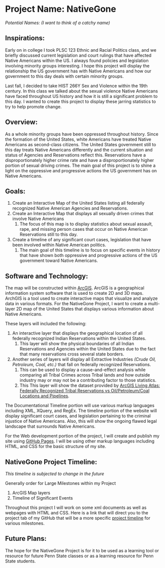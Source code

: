 # Project Name: NativeGone #

*Potential Names: (I want to think of a catchy name)*

## Inspirations: ##
Early on in college I took PLSC 123 Ethnic and Racial Politics class, and we briefly discussed current legislation and court rulings that have affected Native Americans within the US. I always found policies and legislation involving minority groups interesting. I hope this project will display the relationship the US government has with Native Americans and how our government to this day deals with certain minority groups. 
 
Last fall, I decided to take HIST 266Y Sex and Violence within the 19th century. In this class we talked about the sexual violence Native Americans have faced throughout US history and how it is still a significant problem to this day. I wanted to create this project to display these jarring statistics to try to help promote change.   
 
## Overview: ##
As a whole minority groups have been oppressed throughout history. Since the formation of the United States, white Americans have treated Native Americans as second-class citizens. The United States government still to this day treats Native Americans differently and the current situation and status of Agencies and Reservations reflect this. Reservations have a disproportionately higher crime rate and have a disproportionately higher portion of sexual driving crimes. The main goal of this project is to shine a light on the oppressive and progressive actions the US government has on Native Americans. 
 
## Goals: ##
1. Create an Interactive Map of the United States listing all federally recognized Native American Agencies and Reservations. 
2. Create an Interactive Map that displays all sexually driven crimes that involve Native Americans
    1. The focus of this map is to display statistics about sexual assault, rape, and missing person cases that occur on Native American Reservations still to this day.
3. Create a timeline of any significant court cases, legislation that have been involved within Native American politics. 
    1. The main goal of this timeline is to focus on specific events in history that have shown both oppressive and progressive actions of the US government toward Native Americans.

## Software and Technology: ##
The map will be constructed within [ArcGIS](https://pro.arcgis.com/en/pro-app/latest/get-started/get-started.htm). ArcGIS is a geographical information system software that is used to create 2D and 3D maps. ArchGIS is a tool used to create interactive maps that visualize and analyze data in various formats. For the NativeGone Project, I want to create a multi-layer 2D map of the United States that displays various information about Native Americans. 

These layers will included the following:
1.	An interactive layer that displays the geographical location of all federally recognized Indian Reservations within the United States. 
    1. This layer will show the physical boundaries of all Indian Reservations and Agencies within the United States due to the fact that many reservations cross several state borders.
2. Another series of layers will display all Extractive Industries *(Crude Oil, Petroleum, Coal, etc.)*  that fall on federally recognized Reservations.
    1. This can be used to display a cause-and-effect analysis while comparing all Tribal Crimes across Tribal lands and how outside industry may or may not be a contributing factor to those statistics. 
    1. This This layer will show the dataset provided by [ArcGIS Living Atlas: Federally Recognized Tribal Reservations vs Oil/Petroleum/Coal Locations and Pipelines](https://pennstate.maps.arcgis.com/home/item.html?id=cb42fa4c4b394bdeb8200fecb563ee22). 

The Documentational Timeline portion will use various markup languages including XML, XQuery, and RegEx. The timeline portion of the website will display significant court cases, and legislation pertaining to the criminal injustice of Native Americans. Also, this will show the ongoing flawed legal landscape that surrounds Native Americans.

For the Web development portion of the project, I will create and publish my site using [GitHub Pages](https://pages.github.com/). I will be using other markup languages including HTML, and CSS for the basic structure of my site.

## NativeGone Project Timeline: ##
*This timeline is subjected to change in the future*

Generally order for Large Milestones within my Project
1. ArcGIS Map layers
2. Timeline of Significant Events 

Throughout this project I will work on some xml documents as well as webpages with HTML and CSS. Here is a link that will direct you to the project tab of my GitHub that will be a more specific [project timeline](. (https://github.com/Tiny-Pickles/NativeGone/projects/1)) for various milestones. 

## Future Plans: ##

The hope for the NativeGone Project is for it to be used as a learning tool or resource for future Penn State classes or as a learning resource for Penn State students. 